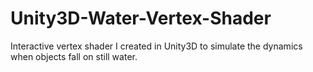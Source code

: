 # Unity3D-Water-Vertex-Shader
Interactive vertex shader I created in  Unity3D to simulate the dynamics when objects fall on still water.
